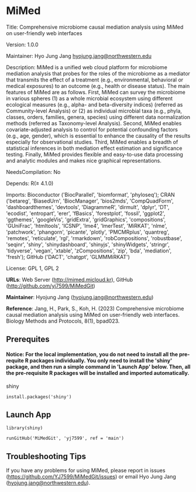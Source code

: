 # MiMed

Title: Comprehensive microbiome causal mediation analysis using MiMed on user-friendly web interfaces

Version: 1.0.0

Maintainer: Hyo Jung Jang <hyojung.jang@northwestern.edu>

Description: MiMed is a unified web cloud platform for microbiome mediation analysis that probes for the roles of the microbiome as a mediator that transmits the effect of a treatment (e.g., environmental, behavioral or medical exposures) to an outcome (e.g., health or disease status). The main features of MiMed are as follows. First, MiMed can survey the microbiome in various spheres (1) as a whole microbial ecosystem using different ecological measures (e.g., alpha- and beta-diversity indices) (referred as Community-level Analysis) or (2) as individual microbial taxa (e.g., phyla, classes, orders, families, genera, species) using different data normalization methods (referred as Taxonomy-level Analysis). Second, MiMed enables covariate-adjusted analysis to control for potential confounding factors (e.g., age, gender), which is essential to enhance the causality of the results especially for observational studies. Third, MiMed enables a breadth of statistical inferences in both mediation effect estimation and significance testing. Finally, MiMed provides flexible and easy-to-use data processing and analytic modules and makes nice graphical representations.

NeedsCompilation: No

Depends: R(≥ 4.1.0)

Imports: Bioconductor ('BiocParallel', 'biomformat', 'phyloseq'); CRAN ('betareg', 'BiasedUrn', 'BiocManager', 'bios2mds', 'CompQuadForm', 'dashboardthemes', 'devtools', 'DiagrammeR', 'dirmult', 'dplyr', 'DT', 'ecodist', 'entropart', 'erer', 'fBasics', 'forestplot', 'fossil', 'ggplot2', 'ggthemes', 'googleVis', 'gridExtra', 'gridGraphics', 'compositions', 'GUniFrac', 'htmltools', 'ICSNP', 'lme4', 'lmerTest', 'MiRKAT', 'nlme', 'patchwork', 'phangorn', 'picante', 'plotly', 'PMCMRplus', 'quantreg', 'remotes', 'reticulate', 'rgl', 'rmarkdown', 'robCompositions', 'robustbase', 'seqinr', 'shiny', 'shinydashboard', 'shinyjs', 'shinyWidgets', 'stringr', 'tidyverse', 'vegan', 'xtable', 'zCompositions', 'zip', 'bda', 'mediation', 'fresh'); GitHub ('DACT', 'chatgpt', 'GLMMMiRKAT')

License: GPL 1, GPL 2 

**URLs**: Web Server (http://mimed.micloud.kr), GitHub (http://github.com/yj7599/MiMedGit) 

**Maintainer**: Hyojung Jang (hyojung.jang@northwestern.edu)

**Reference**: Jang, H., Park, S., Koh, H. (2023) Comprehensive microbiome causal mediation analysis using MiMed on user-friendly web interfaces. Biology Methods and Protocols, 8(1), bpad023.

## Prerequites

#### Notice: For the local implementation, you do not need to install all the pre-requite R packages individually. You only need to install the 'shiny' package, and then run a simple command in 'Launch App' below. Then, all the pre-requisite R packages will be installed and imported automatically. 

shiny
```
install.packages('shiny')
```

## Launch App

```
library(shiny)

runGitHub('MiMedGit', 'yj7599', ref = 'main')
```

## Troubleshooting Tips

If you have any problems for using MiMed, please report in issues (https://github.com/YJ7599/MiMedGit/issues) or email Hyo Jung Jang (hyojung.jang@northwestern.edu).


